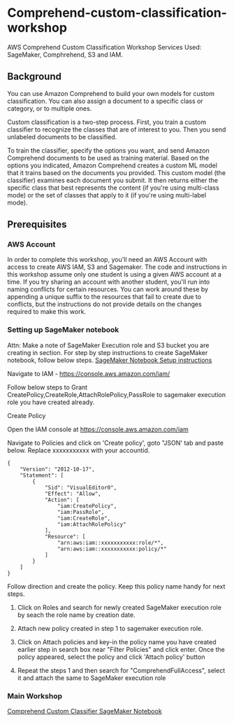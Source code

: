 # Comprehend-custom-classification-workshop
AWS Comprehend Custom Classification Workshop
Services Used: SageMaker, Comphrehend, S3 and IAM.

## Background
You can use Amazon Comprehend to build your own models for custom classification. You can also assign a document to a specific class or category, or to multiple ones.

Custom classification is a two-step process. First, you train a custom classifier to recognize the classes that are of interest to you. Then you send unlabeled documents to be classified.

To train the classifier, specify the options you want, and send Amazon Comprehend documents to be used as training material. Based on the options you indicated, Amazon Comprehend creates a custom ML model that it trains based on the documents you provided. This custom model (the classifier) examines each document you submit. It then returns either the specific class that best represents the content (if you're using multi-class mode) or the set of classes that apply to it (if you're using multi-label mode). 
## Prerequisites

###   AWS Account
In order to complete this workshop, you'll need an AWS Account with access to create AWS IAM, S3 and Sagemaker. The code and instructions in this workshop assume only one student is using a given AWS account at a time. If you try sharing an account with another student, you'll run into naming conflicts for certain resources. You can work around these by appending a unique suffix to the resources that fail to create due to conflicts, but the instructions do not provide details on the changes required to make this work.

### Setting up SageMaker notebook
Attn: Make a note of SageMaker Execution role and S3 bucket you are creating in section.
For step by step instructions to create SageMaker notebook, follow below steps.
[SageMaker Notebook Setup instructions ]( https://github.com/markproy/sagemaker-workshop/blob/master/lab-0-setup/README.md)

Navigate to IAM - https://console.aws.amazon.com/iam/

Follow below steps to Grant CreatePolicy,CreateRole,AttachRolePolicy,PassRole to sagemaker execution role you have created already.

Create Policy

Open the IAM console at https://console.aws.amazon.com/iam

Navigate to Policies and click on 'Create policy', goto "JSON' tab and paste below. 
Replace xxxxxxxxxxx with your accountid.

```
{
    "Version": "2012-10-17",
    "Statement": [
        {
            "Sid": "VisualEditor0",
            "Effect": "Allow",
            "Action": [
                "iam:CreatePolicy",
                "iam:PassRole",
                "iam:CreateRole",
                "iam:AttachRolePolicy"
            ],
            "Resource": [
                "arn:aws:iam::xxxxxxxxxxx:role/*",
                "arn:aws:iam::xxxxxxxxxxx:policy/*"
            ]
        }
    ]
}
```

Follow direction and create the policy. Keep this policy name handy for next steps.

1. Click on Roles and search for newly created SageMaker execution role by seach the role name by creation date. 

2. Attach new policy created in step 1 to sagemaker execution role.

3. Click on Attach policies and key-in the policy name you have created earlier step in search box near "Filter Policies" and click enter. Once the policy appeared, select the policy and click 'Attach policy' button 

4. Repeat the steps 1 and then search for "ComprehendFullAccess", select it and attach the same to SageMaker execution role


### Main Workshop

[Comprehend Custom Classifier SageMaker Notebook](comprehend-custom%20classification%20workshop.ipynb)

